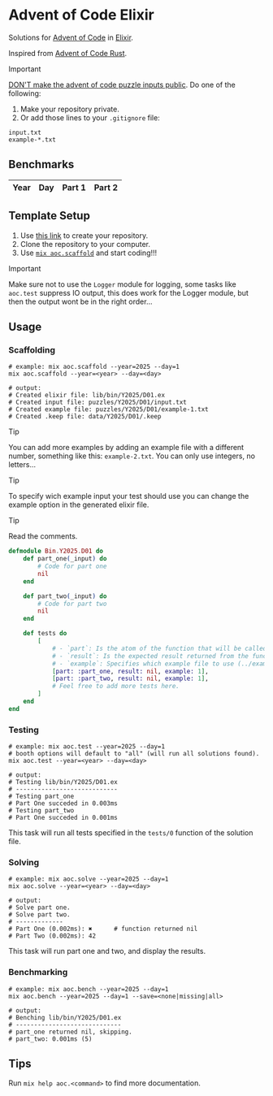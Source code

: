 # Advent of Code Elixir

Solutions for [Advent of Code](https://adventofcode.com/) in [Elixir](https://elixir-lang.org).

Inspired from [Advent of Code Rust](https://github.com/fspoettel/advent-of-code-rust).

> [!IMPORTANT]
> [DON'T make the advent of code puzzle inputs public](https://adventofcode.com/2024/about#:~:text=Can%20I%20copy,it%20something%20similar.). Do one of the following:
> 1. Make your repository private.
> 2. Or add those lines to your `.gitignore` file:
> ```shell
> input.txt
> example-*.txt
> ```

<!--- benchmarking table --->
## Benchmarks

| Year | Day | Part 1 | Part 2 |
| :---: | :---: | :---: | :---: |
<!--- benchmarking table --->

## Template Setup

1. Use [this link](https://github.com/bnsdlr/adventofcode-elixir/generate) to create your repository.
2. Clone the repository to your computer.
3. Use [`mix aoc.scaffold`](https://github.com/bnsdlr/adventofcode-elixir?tab=readme-ov-file#scaffolding) and start coding!!!

> [!IMPORTANT] 
> Make sure not to use the `Logger` module for logging, some tasks like `aoc.test` suppress IO output, this does work for the Logger module, but then the output wont be in the right order...

## Usage

### Scaffolding

```shell
# example: mix aoc.scaffold --year=2025 --day=1
mix aoc.scaffold --year=<year> --day=<day>

# output:
# Created elixir file: lib/bin/Y2025/D01.ex
# Created input file: puzzles/Y2025/D01/input.txt
# Created example file: puzzles/Y2025/D01/example-1.txt
# Created .keep file: data/Y2025/D01/.keep
```

> [!TIP]
> You can add more examples by adding an example file with a different number, something like this: `example-2.txt`.
> You can only use integers, no letters...

> [!TIP]
> To specify wich example input your test should use you can change the example option in the generated elixir file.

> [!TIP]
> Read the comments.

```elixir
defmodule Bin.Y2025.D01 do
	def part_one(_input) do
		# Code for part one
		nil
	end

	def part_two(_input) do
		# Code for part two
		nil
	end

	def tests do
		[
			# - `part`: Is the atom of the function that will be called from the test.
			# - `result`: Is the expected result returned from the function.
			# - `example`: Specifies which example file to use (../example-<example>.txt).
			[part: :part_one, result: nil, example: 1],
			[part: :part_two, result: nil, example: 1],
			# Feel free to add more tests here.
		]
	end
end
```

### Testing

```shell
# example: mix aoc.test --year=2025 --day=1
# booth options will default to "all" (will run all solutions found).
mix aoc.test --year=<year> --day=<day>

# output:
# Testing lib/bin/Y2025/D01.ex
# ----------------------------
# Testing part_one
# Part One succeded in 0.003ms
# Testing part_two
# Part One succeded in 0.001ms
```

This task will run all tests specified in the `tests/0` function of the solution file.

### Solving

```shell
# example: mix aoc.solve --year=2025 --day=1
mix aoc.solve --year=<year> --day=<day>

# output:
# Solve part one.
# Solve part two.
# -------------
# Part One (0.002ms): ✖		 # function returned nil
# Part Two (0.002ms): 42
```

This task will run part one and two, and display the results. 

### Benchmarking

```shell
# example: mix aoc.bench --year=2025 --day=1
mix aoc.bench --year=2025 --day=1 --save=<none|missing|all>

# output:
# Benching lib/bin/Y2025/D01.ex
# -----------------------------
# part_one returned nil, skipping.
# part_two: 0.001ms (5)
```

## Tips

Run `mix help aoc.<command>` to find more documentation.
